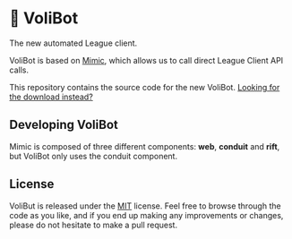# 🤖 VoliBot
The new automated League client.

VoliBot is based on [Mimic](http://mimic.molenzwiebel.xyz/desktop), which allows us to call direct League Client API calls.

This repository contains the source code for the new VoliBot. [Looking for the download instead?](http://volibot.com/)

## Developing VoliBot

Mimic is composed of three different components: **web**, **conduit** and **rift**, but VoliBot only uses the conduit component.

## License

VoliBut is released under the [MIT](https://github.com/Maufeat/VoliBot/blob/master/LICENSE) license. Feel free to browse through the code as you like, and if you end up making any improvements or changes, please do not hesitate to make a pull request.
